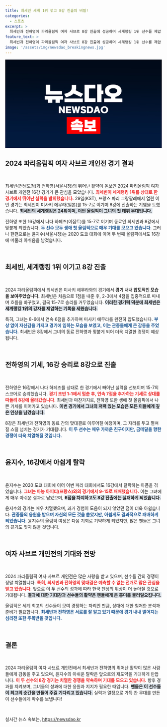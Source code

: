 ```yaml
---
title: 최세빈 세계 1위 꺾고 8강 진출의 비밀!
categories:
  - 스포츠
excerpt: >
  최세빈과 전하영이 파리올림픽 여자 사브르 8강 진출에 성공하며 세계랭킹 1위 선수를 제압! 그러나 윤지수는 또 한 번 16강에서 멈추고 말았다. 이들의 치열한 대결이 오늘 밤 펼쳐집니다!
feature_text: >
  최세빈과 전하영이 파리올림픽 여자 사브르 8강 진출에 성공하며 세계랭킹 1위 선수를 제압! 그러나 윤지수는 또 한 번 16강에서 멈추고 말았다. 이들의 치열한 대결이 오늘 밤 펼쳐집니다!
image: '/assets/img/newsdao_breakingnews.jpg'
---
```


<p><img src="/assets/img/newsdao_breakingnews.jpg" alt="cryptoinkorea 속보" /></p>

<h2 data-ke-size="size26">2024 파리올림픽 여자 사브르 개인전 경기 결과</h2>

<p data-ke-size="size16">&nbsp;</p> 

<p>최세빈(전남도청)과 전하영(서울시청)의 뛰어난 활약이 돋보인 2024 파리올림픽 여자 사브르 개인전 16강 경기가 큰 관심을 모았습니다. <b><span style="color: #ee2323;">최세빈이 세계랭킹 1위를 상대로 한 경기에서 뛰어난 실력을 발휘했습니다.</span></b> 29일(KST), 프랑스 파리 그랑팔레에서 열린 이번 경기는 최세빈이 미사키 에무라(일본)를 15-7로 이기며 8강에 진출하는 기염을 토했습니다. <b><span style="background-color: #21538527;">최세빈의 세계랭킹은 24위이며, 이번 올림픽이 그녀의 첫 데뷔 무대입니다.</span></b> </p>

<p>전하영 또한 16강에서 나다 하페즈(이집트)를 15-7로 이기며 동료인 최세빈과 8강에서 맞붙게 되었습니다. <b><span style="color: #1a5490;">두 선수 모두 생애 첫 올림픽으로 매우 기대를 모으고 있습니다.</span></b> 그러나 한편으로는 윤지수(서울시청)는 2020 도쿄 대회에 이어 두 번째 올림픽에서도 16강에 머물러 아쉬움을 남겼습니다. </p>

<p data-ke-size="size16">&nbsp;</p> 

<h2 data-ke-size="size26">최세빈, 세계랭킹 1위 이기고 8강 진출</h2>

<p data-ke-size="size16">&nbsp;</p> 

<p>2024 파리올림픽에서 최세빈은 미사키 에무라와의 경기에서 <b><span style="ee2323;">경기 내내 압도적인 모습을 보여주었습니다.</span></b> 최세빈은 처음으로 1점을 내준 후, 2-3에서 4점을 집중적으로 따내며 흐름을 바꾸었고, 결국 15-7로 승리를 거두었습니다. <b><span style="background-color: #21538527;">이러한 경기력 덕분에 최세빈은 세계랭킹 1위의 강자를 제압하는 기록을 세웠습니다.</span></b> </p>

<p>특히, 그녀는 8-6에서 연속 6점을 추가하며 미사키 에무라를 완전히 압도했습니다. <b><span style="color: #1a5490;">부상 없이 자신감을 가지고 경기에 임하는 모습을 보였고, 이는 관중들에게 큰 감동을 주었습니다.</span></b> 최세빈은 8강에서 그녀의 동료 전하영과 맞붙게 되어 더욱 치열한 경쟁이 예상됩니다.</p>

<p data-ke-size="size16">&nbsp;</p> 

<h2 data-ke-size="size26">전하영의 기세, 16강 승리로 8강으로 진출</h2>

<p data-ke-size="size16">&nbsp;</p> 

<p>전하영은 16강에서 나다 하페즈를 상대로 한 경기에서 빼어난 실력을 선보이며 15-7의 스코어로 승리했습니다. <b><span style="color: #ee2323;">경기 초반 1-1에서 멈춘 후, 연속 7점을 추가하는 기세로 상대를 따돌려 8강에 올라갔습니다.</span></b> 최세빈과 마찬가지로, 전하영 또한 생애 첫 올림픽에서 나쁜 기세를 이어가고 있습니다. <b><span style="background-color: #21538527;">이번 경기에서 그녀의 저력 있는 모습은 모든 이들에게 깊은 인상을 남겼습니다.</span></b> </p>

<p>8강은 최세빈과 전하영의 동료 간의 맞대결로 이루어질 예정이며, 그 자리를 두고 펼쳐질 스릴 넘치는 경기가 기대됩니다. <b><span style="color: #1a5490;">이 두 선수는 매우 가까운 친구이지만, 금메달을 향한 경쟁이 더욱 치열해질 것입니다.</span></b> </p>

<p data-ke-size="size16">&nbsp;</p> 

<h2 data-ke-size="size26">윤지수, 16강에서 아쉽게 탈락</h2>

<p data-ke-size="size16">&nbsp;</p> 

<p>윤지수는 2020 도쿄 대회에 이어 이번 파리 대회에서도 16강에서 탈락하는 아픔을 겪었습니다. <b><span style="color: #ee2323;">그녀는 마농 아피티(프랑스)와의 경기에서 9-15로 패배했습니다.</span></b> 이는 그녀에게 매우 아쉬운 결과로 남았으며, <b><span style="background-color: #21538527;">6점을 차지하고도 8강 진출에는 실패하게 되었습니다.</span></b></p>

<p>윤지수의 경기는 매우 치열했으며, 과거 경험이 도움이 되지 않았던 점이 더욱 아쉽습니다. <b><span style="color: #1a5490;">관중들의 응원을 받으며 자신의 모든 것을 쏟았지만, 아쉽게도 결과적으로 패배하게 되었습니다.</span></b> 윤지수의 올림픽 여정은 다음 기회로 기약하게 되었지만, 많은 팬들은 그녀의 끈기도 잊지 않을 것입니다.</p>

<p data-ke-size="size16">&nbsp;</p> 

<h2 data-ke-size="size26">여자 사브르 개인전의 기대와 전망</h2>

<p data-ke-size="size16">&nbsp;</p> 

<p>2024 파리올림픽 여자 사브르 개인전은 많은 사랑을 받고 있으며, 선수들 간의 경쟁이 정말 치열합니다. <b><span style="color: #ee2323;">특히, 최세빈과 전하영의 맞대결은 예측할 수 없는 전개로 많은 관심을 받고 있습니다.</span></b> 앞으로 이 두 선수의 성과에 따라 한국 펜싱의 위상이 더 높아질 것으로 기대됩니다. <b><span style="background-color: #21538527;">결과에 대한 기대감과 선수들의 활약은 팬들에게 큰 흥미를 불러일으킵니다.</span></b> </p>

<p>올림픽은 세계 최고의 선수들이 모여 경쟁하는 자리인 만큼, 상대에 대한 철저한 분석과 준비가 필요합니다. <b><span style="color: #1a5490;">최세빈과 전하영은 서로를 잘 알고 있기 때문에 경기 내내 벌어지는 심리전 또한 주목받을 것입니다.</span></b> </p>

<p data-ke-size="size16">&nbsp;</p> 

<h2 data-ke-size="size26">결론</h2>

<p data-ke-size="size16">&nbsp;</p> 

<p>2024 파리올림픽 여자 사브르 개인전에서 최세빈과 전하영의 뛰어난 활약이 많은 사람들에게 감동을 주고 있으며, 윤지수의 아쉬운 탈락은 앞으로의 재도약을 기대하게 만듭니다. <b><span style="color: #ee2323;">이 두 선수의 8강 경기는 치열한 경쟁을 약속하며 기대를 모으고 있습니다.</span></b> 향후 경과를 지켜보며, 그녀들의 성과에 대한 응원과 지지가 필요한 때입니다. <b><span style="background-color: #21538527;">팬들은 이 선수들이 최고의 순간을 만들어 주길 기다리고 있습니다.</span></b> 실력과 열정으로 가득 찬 무대를 만든 이 선수들에게 박수를 보냅니다! </p>

<p data-ke-size="size16">&nbsp;</p> 
실시간 뉴스 속보는, <a href="https://newsdao.kr" rel="dofollow">https://newsdao.kr</a>


